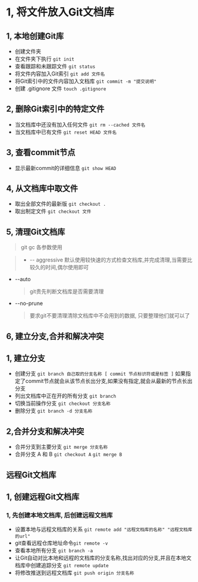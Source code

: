 # 1, 将文件放入Git文档库

## 1, 本地创建Git库

- 创建文件夹
- 在文件夹下执行 `git init`
- 查看跟踪和未跟踪文件 `git status`
- 将文件内容加入Git索引 `git add 文件名`
- 将Git索引中的文件内容加入文档库 `git commit -m "提交说明"`
- 创建 .gitignore 文件 `touch .gitignore`

## 2, 删除Git索引中的特定文件

- 当文档库中还没有加入任何文件 `git rm --cached 文件名`
- 当文档库中已有文件 `git reset HEAD 文件名`

## 3, 查看commit节点

- 显示最新commit的详细信息 `git show HEAD`

## 4, 从文档库中取文件

- 取出全部文件的最新版 `git checkout .`
- 取出制定文件 `git checkout 文件`

## 5, 清理Git文档库

> git gc 各参数使用

> - -- aggressive 默认使用较快速的方式检查文档库,并完成清理,当需要比较久的时间,偶尔使用即可

- --auto

  > git贵先判断文档库是否需要清理

- --no-prune

  > 要求git不要清理清除文档库中不会用到的数据, 只要整理他们就可以了

## 6, 建立分支,合并和解决冲突

## 1, 建立分支

- 创建分支 `git branch 自己取的分支名称 [ commit 节点标识符或是标签 ]` 如果指定了commit节点就会从该节点长出分支,如果没有指定,就会从最新的节点长出分支
- 列出文档库中正在开的所有分支 `git branch`
- 切换当前操作分支 `git checkout 分支名称`
- 删除分支 `git branch -d 分支名称`

## 2,合并分支和解决冲突

- 合并分支到主要分支 `git merge 分支名称`
- 合并分支 A 和 B `git checkout A` `git merge B`

## 远程Git文档库

## 1, 创建远程Git文档库

### 1, 先创建本地文档库, 后创建远程文档库

- 设置本地与远程文档库的关系 `git remote add "远程文档库的名称" "远程文档库的url"`
- git查看远程仓库地址命令`git remote -v`
- 查看本地所有分支 `git branch -a`
- 让Git自动对比本地和远程的文档库的分支名称,找出对应的分支,并且在本地文档库中创建追踪分支 `git remote update`
- 将修改推送到远程文档库 `git push origin 分支名称`

